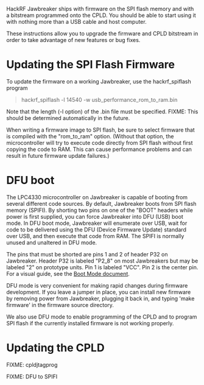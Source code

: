 HackRF Jawbreaker ships with firmware on the SPI flash memory and with a bitstream programmed onto the CPLD.  You should be able to start using it with nothing more than a USB cable and host computer.

These instructions allow you to upgrade the firmware and CPLD bitstream in order to take advantage of new features or bug fixes.

# Updating the SPI Flash Firmware

To update the firmware on a working Jawbreaker, use the hackrf_spiflash program
> hackrf_spiflash -l 14540 -w usb_performance_rom_to_ram.bin

Note that the length (-l option) of the .bin file must be specified.  FIXME: This should be determined automatically in the future.

When writing a firmware image to SPI flash, be sure to select firmware that is compiled with the "rom_to_ram" option.  (Without that option, the microcontroller will try to execute code directly from SPI flash without first copying the code to RAM.  This can cause performance problems and can result in future firmware update failures.)

# DFU boot

The LPC4330 microcontroller on Jawbreaker is capable of booting from several different code sources.  By default, Jawbreaker boots from SPI flash memory (SPIFI).  By shorting two pins on one of the "BOOT" headers while power is first supplied, you can force Jawbreaker into DFU (USB) boot mode.  In DFU boot mode, Jawbreaker will enumerate over USB, wait for code to be delivered using the DFU (Device Firmware Update) standard over USB, and then execute that code from RAM.  The SPIFI is normally unused and unaltered in DFU mode.

The pins that must be shorted are pins 1 and 2 of header P32 on Jawbreaker.  Header P32 is labeled "P2_8" on most Jawbreakers but may be labeled "2" on prototype units.  Pin 1 is labeled "VCC".  Pin 2 is the center pin.  For a visual guide, see the
[Boot Mode document]( https://github.com/mossmann/hackrf/blob/master/doc/hardware/jawbreaker_boot_mode.pdf?raw=true).

DFU mode is very convenient for making rapid changes during firmware development.  If you leave a jumper in place, you can install new firmware by removing power from Jawbreaker, plugging it back in, and typing 'make firmware' in the firmware source directory.

We also use DFU mode to enable programming of the CPLD and to program SPI flash if the currently installed firmware is not working properly.

# Updating the CPLD



FIXME: cpldjtagprog

FIXME: DFU to SPIFI